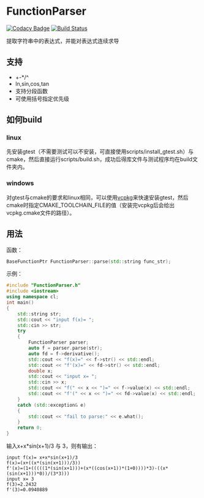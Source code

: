 # FunctionParser

[![Codacy Badge](https://api.codacy.com/project/badge/Grade/9722486638f44202ae5eb7b60a73dbf2)](https://app.codacy.com/app/cildhdi/FunctionParser?utm_source=github.com&utm_medium=referral&utm_content=cildhdi/FunctionParser&utm_campaign=Badge_Grade_Dashboard)
[![Build Status](https://travis-ci.com/cildhdi/FunctionParser.svg?branch=master)](https://travis-ci.com/cildhdi/FunctionParser)

提取字符串中的表达式，并能对表达式连续求导


## 支持
- +-*/^
- ln,sin,cos,tan
- 支持分段函数
- 可使用括号指定优先级

## 如何build
### linux
先安装gtest（不需要测试可以不安装，可直接使用scripts/install_gtest.sh）与cmake，然后直接运行scripts/build.sh，成功后得库文件与测试程序均在build文件夹内。
### windows
对gtest与cmake的要求和linux相同，可以使用[vcpkg](https://github.com/Microsoft/vcpkg)来快速安装gtest，然后cmake时指定CMAKE_TOOLCHAIN_FILE的值（安装完vcpkg后会给出vcpkg.cmake文件的路径）。

## 用法

函数：

```c++
BaseFunctionPtr FunctionParser::parse(std::string func_str);
```

示例：

```c++
#include "FunctionParser.h"
#include <iostream>
using namespace cl;
int main()
{
    std::string str;
    std::cout << "input f(x)= ";
    std::cin >> str;
    try
    {
        FunctionParser parser;
        auto f = parser.parse(str);
        auto fd = f->derivative();
        std::cout << "f(x)=" << f->str() << std::endl;
        std::cout << "f'(x)=" << fd->str() << std::endl;
        double x;
        std::cout << "input x= ";
        std::cin >> x;
        std::cout << "f(" << x << ")=" << f->value(x) << std::endl;
        std::cout << "f'(" << x << ")=" << fd->value(x) << std::endl;
    }
    catch (std::exception& e)
    {
        std::cout << "fail to parse:" << e.what();
    }
    return 0;
}
```

输入x+x*sin(x+1)/3 与 3，则有输出：

```
input f(x)= x+x*sin(x+1)/3
f(x)=(x+((x*(sin(x+1)))/3))
f'(x)=(1+(((((1*(sin(x+1)))+(x*((cos(x+1))*(1+0))))*3)-((x*(sin(x+1)))*0))/(3*3)))
input x= 3
f(3)=2.2432
f'(3)=0.0940889
```

